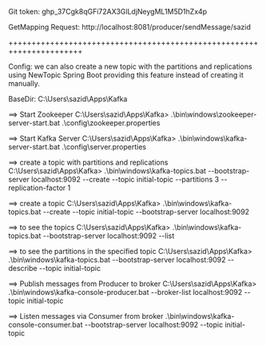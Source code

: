 Git token: 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

GetMapping Request: http://localhost:8081/producer/sendMessage/sazid

++++++++++++++++++++++++++++++++++++++++++++++++++++++++++++++++++++++

Config: we can also create a new topic with the partitions and replications using NewTopic Spring Boot providing this feature instead of creating it manually.

BaseDir: C:\Users\sazid\Apps\Kafka

==> Start Zookeeper
C:\Users\sazid\Apps\Kafka> .\bin\windows\zookeeper-server-start.bat .\config\zookeeper.properties

==> Start Kafka Server
C:\Users\sazid\Apps\Kafka> .\bin\windows\kafka-server-start.bat .\config\server.properties 
 
==> create a topic with partitions and replications
C:\Users\sazid\Apps\Kafka> .\bin\windows\kafka-topics.bat --bootstrap-server localhost:9092 --create --topic initial-topic --partitions 3 --replication-factor 1  

==> create a topic
C:\Users\sazid\Apps\Kafka> .\bin\windows\kafka-topics.bat --create --topic initial-topic --bootstrap-server localhost:9092


==> to see the topics 
C:\Users\sazid\Apps\Kafka> .\bin\windows\kafka-topics.bat --bootstrap-server localhost:9092 --list  

==> to see the partitions in the specified topic
C:\Users\sazid\Apps\Kafka> .\bin\windows\kafka-topics.bat --bootstrap-server localhost:9092 --describe --topic initial-topic

==> Publish messages from Producer to broker
C:\Users\sazid\Apps\Kafka> .\bin\windows\kafka-console-producer.bat --broker-list localhost:9092 --topic initial-topic

==> Listen messages via Consumer from broker
.\bin\windows\kafka-console-consumer.bat --bootstrap-server localhost:9092 --topic initial-topic